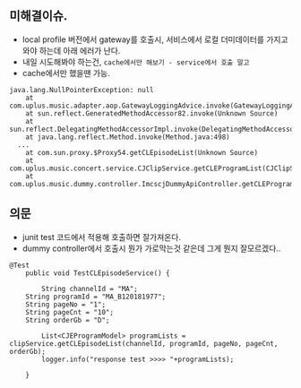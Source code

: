 ## 미해결이슈. 
- local profile 버전에서 gateway를 호출시, 서비스에서 로컬 더미데이터를 가지고 와야 하는데 아래 에러가 난다. 
- 내일 시도해봐야 하는건, `cache에서만 해보기 - service에서 호출 말고 ` 
- cache에서만 했을땐 가능. 
  
```
java.lang.NullPointerException: null
	at com.uplus.music.adapter.aop.GatewayLoggingAdvice.invoke(GatewayLoggingAdvice.java:53)	
	at sun.reflect.GeneratedMethodAccessor82.invoke(Unknown Source)
	at sun.reflect.DelegatingMethodAccessorImpl.invoke(DelegatingMethodAccessorImpl.java:43)
	at java.lang.reflect.Method.invoke(Method.java:498)
  ...
  	at com.sun.proxy.$Proxy54.getCLEpisodeList(Unknown Source)
	at com.uplus.music.concert.service.CJClipService.getCLEProgramList(CJClipService.java:132)
	at com.uplus.music.dummy.controller.ImcscjDummyApiController.getCLEProgramList(ImcscjDummyApiController.java:149)
```  
  
  
## 의문
- junit test 코드에서 적용해 호출하면 잘가져온다.   
- dummy controller에서 호출시 뭔가 가로막는것 같은데 그게 뭔지 잘모르겠다.. 
  
```
@Test
    public void TestCLEpisodeService() {
    	
    	String channelId = "MA";
	String programId = "MA_B120181977";
	String pageNo = "1";
	String pageCnt = "10";
	String orderGb = "D";
    	
    	List<CJEProgramModel> programLists = clipService.getCLEpisodeList(channelId, programId, pageNo, pageCnt, orderGb);
    	logger.info("response test >>>> "+programLists);
    	
    }
    
```
 



